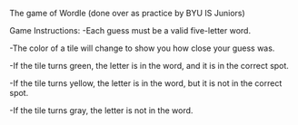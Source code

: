 The game of Wordle (done over as practice by BYU IS Juniors)

Game Instructions:
-Each guess must be a valid five-letter word.

-The color of a tile will change to show you how close your guess was.

-If the tile turns green, the letter is in the word, and it is in the correct spot.

-If the tile turns yellow, the letter is in the word, but it is not in the correct spot.

-If the tile turns gray, the letter is not in the word.
